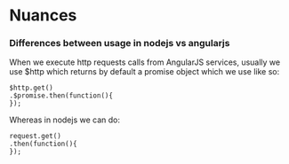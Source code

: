 # Nuances

### Differences between usage in nodejs vs angularjs

When we execute http requests calls from AngularJS services, usually we use $http which returns by default a promise object which we use like so:
```
$http.get()
.$promise.then(function(){
});
```

Whereas in nodejs we can do:
```
request.get()
.then(function(){
});

```


